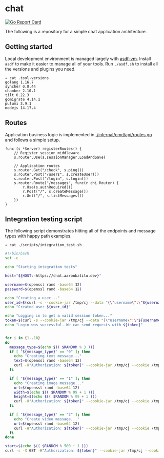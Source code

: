 # chat

[![Go Report Card](https://goreportcard.com/badge/github.com/abatilo/chat)](https://goreportcard.com/report/github.com/abatilo/chat)

The following is a repository for a simple chat application architecture.

## Getting started

Local development environment is managed largely with
[asdf-vm](https://asdf-vm.com/). Install `asdf` to make it easier to manage all
of your tools. Run `./asdf.sh` to install all the versions and plugins you need.

<!-- BEGIN_TOOL_VERSIONS -->

```
⇒ cat .tool-versions
golang 1.16.7
syncher 0.0.44
chamber 2.10.1
tilt 0.22.3
gomigrate 4.14.1
pulumi 3.9.1
nodejs 14.17.4
```

<!-- END_TOOL_VERSIONS -->

## Routes

Application business logic is implemented in
[./internal/cmd/api/routes.go](./internal/cmd/api/routes.go) and follows a
simple setup.

<!-- BEGIN_REGISTER_ROUTES -->

```golang
func (s *Server) registerRoutes() {
	// Register session middleware
	s.router.Use(s.sessionManager.LoadAndSave)

	// Application routes
	s.router.Get("/check", s.ping())
	s.router.Post("/users", s.createUser())
	s.router.Post("/login", s.login())
	s.router.Route("/messages", func(r chi.Router) {
		r.Use(s.authRequired())
		r.Post("/", s.createMessage())
		r.Get("/", s.listMessages())
	})
}
```

<!-- END_REGISTER_ROUTES -->

## Integration testing script

The following script demonstrates hitting all of the endpoints and message
types with happy path examples.

<!-- BEGIN_INTEGRATION_TEST -->

`⇒ cat ./scripts/integration_test.sh`

```bash
#!/bin/bash
set -e

echo "Starting integration tests"

host="${HOST:-https://chat.aaronbatilo.dev}"

username=$(openssl rand -base64 12)
password=$(openssl rand -base64 12)

echo "Creating a user..."
user_id=$(curl -s --cookie-jar /tmp/cj --data "{\"username\":\"${username}\", \"password\":\"${password}\"}" --cookie /tmp/cj "${host}/users" | jq -r '.id')
echo "Created user ${user_id}"

echo "Logging in to get a valid session token..."
token=$(curl -s --cookie-jar /tmp/cj --data "{\"username\":\"${username}\", \"password\":\"${password}\"}" --cookie /tmp/cj "${host}/login" | jq -r '.token')
echo "Login was successful. We can send requests with ${token}"


for i in {1..10}
do
  message_type=$(echo $(( $RANDOM % 3 )))
  if [ "${message_type}" == "0" ]; then
    echo "Creating text message..."
    text=$(openssl rand -base64 12)
    curl -H"Authorization: ${token}" --cookie-jar /tmp/cj --cookie /tmp/cj --data "{\"sender\":${user_id}, \"recipient\": 1, \"content\":{\"type\":\"text\",\"text\":\"${text}\"}}" "${host}/messages"
  fi

  if [ "${message_type}" == "1" ]; then
    echo "Creating image message..."
    url=$(openssl rand -base64 12)
    width=$(echo $(( $RANDOM % 99 + 1 )))
    height=$(echo $(( $RANDOM % 99 + 1 )))
    curl -H"Authorization: ${token}" --cookie-jar /tmp/cj --cookie /tmp/cj --data "{\"sender\":${user_id}, \"recipient\": 1, \"content\":{\"type\":\"image\",\"url\":\"${url}\", \"width\": ${width}, \"height\": ${height}}}" "${host}/messages"
  fi

  if [ "${message_type}" == "2" ]; then
    echo "Create video message..."
    url=$(openssl rand -base64 12)
    curl -H"Authorization: ${token}" --cookie-jar /tmp/cj --cookie /tmp/cj --data "{\"sender\":${user_id}, \"recipient\": 1, \"content\":{\"type\":\"video\",\"url\":\"${url}\", \"source\": \"youtube\"}}" "${host}/messages"
  fi
done

start=$(echo $(( $RANDOM % 500 + 1 )))
curl -s -X GET -H"Authorization: ${token}" --cookie-jar /tmp/cj --cookie /tmp/cj --data "{\"recipient\": 1, \"start\": ${start}, \"limit\": 100}" "${host}/messages" | jq -c '.messages[]'
```

<!-- END_INTEGRATION_TEST -->

